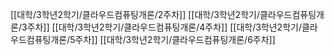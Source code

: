 [[대학/3학년2학기/클라우드컴퓨팅개론/2주차]]
[[대학/3학년2학기/클라우드컴퓨팅개론/3주차]]
[[대학/3학년2학기/클라우드컴퓨팅개론/4주차]]
[[대학/3학년2학기/클라우드컴퓨팅개론/5주차]]
[[대학/3학년2학기/클라우드컴퓨팅개론/6주차]]